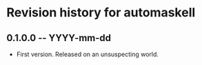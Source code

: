 # Revision history for automaskell

## 0.1.0.0 -- YYYY-mm-dd

* First version. Released on an unsuspecting world.

